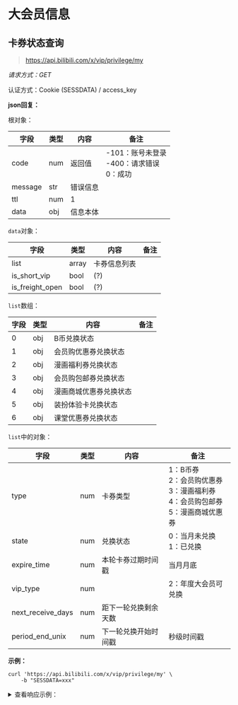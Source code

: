 # 大会员信息

## 卡券状态查询

> https://api.bilibili.com/x/vip/privilege/my

*请求方式：GET*

认证方式：Cookie (SESSDATA) / access_key

**json回复：**

根对象：

| 字段    | 类型 | 内容     | 备注                                              |
| ------- | ---- | -------- | ------------------------------------------------- |
| code    | num  | 返回值   | -101：账号未登录<br />-400：请求错误<br />0：成功 |
| message | str  | 错误信息 |                                                   |
| ttl     | num  | 1        |                                                   |
| data    | obj  | 信息本体 |                                                   |

`data`对象：

| 字段            | 类型  | 内容         | 备注 |
| --------------- | ----- | ------------ | ---- |
| list            | array | 卡券信息列表 |      |
| is_short_vip    | bool  | (?)          |      |
| is_freight_open | bool  | (?)          |      |

`list`数组：

| 字段 | 类型  | 内容          | 备注 |
|----|-----|-------------|----|
| 0  | obj | B币兑换状态      |    |
| 1  | obj | 会员购优惠券兑换状态  |    |
| 2  | obj | 漫画福利券兑换状态   |    |
| 3  | obj | 会员购包邮券兑换状态  |    |
| 4  | obj | 漫画商城优惠券兑换状态 |    |
| 5  | obj | 装扮体验卡兑换状态   |    |
| 6  | obj | 课堂优惠券兑换状态   |    |

`list`中的对象：

| 字段              | 类型 | 内容                 | 备注                                                         |
| ----------------- | ---- | -------------------- | ------------------------------------------------------------ |
| type              | num  | 卡券类型             | 1：B币券<br />2：会员购优惠券<br />3：漫画福利券<br />4：会员购包邮券<br/>5：漫画商城优惠券 |
| state             | num  | 兑换状态             | 0：当月未兑换<br />1：已兑换                                 |
| expire_time       | num  | 本轮卡券过期时间戳   | 当月月底                                                     |
| vip_type          | num  |                      | 2：年度大会员可兑换                                          |
| next_receive_days | num  | 距下一轮兑换剩余天数 |                                                              |
| period_end_unix   | num  | 下一轮兑换开始时间戳 | 秒级时间戳                                                   |

**示例：**

```shell
curl 'https://api.bilibili.com/x/vip/privilege/my' \
	-b "SESSDATA=xxx"
```

<details>
<summary>查看响应示例：</summary>


```json
{
  "code": 0,
  "message": "0",
  "ttl": 1,
  "data": {
    "list": [
      {
        "type": 1,
        "state": 0,
        "expire_time": 1667231999,
        "vip_type": 2,
        "next_receive_days": 29,
        "period_end_unix": 1667491200
      },
      {
        "type": 2,
        "state": 0,
        "expire_time": 1667231999,
        "vip_type": 2,
        "next_receive_days": 29,
        "period_end_unix": 1667491200
      },
      {
        "type": 3,
        "state": 0,
        "expire_time": 1667231999,
        "vip_type": 2,
        "next_receive_days": 29,
        "period_end_unix": 1667491200
      },
      {
        "type": 4,
        "state": 0,
        "expire_time": 1667231999,
        "vip_type": 2,
        "next_receive_days": 29,
        "period_end_unix": 1667491200
      },
      {
        "type": 5,
        "state": 0,
        "expire_time": 1667231999,
        "vip_type": 2,
        "next_receive_days": 29,
        "period_end_unix": 1667491200
      }
    ],
    "is_short_vip": false,
    "is_freight_open": true
  }
}
```

</details>